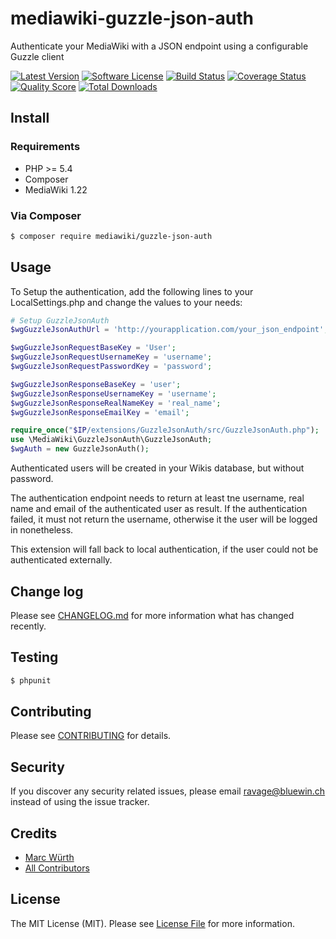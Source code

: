 # mediawiki-guzzle-json-auth
Authenticate your MediaWiki with a JSON endpoint using a configurable Guzzle client

[![Latest Version](https://img.shields.io/github/release/ravage84/mediawiki-guzzle-json-auth.svg?style=flat-square)](https://github.com/ravage84/mediawiki-guzzle-json-auth/releases)
[![Software License](https://img.shields.io/badge/license-MIT-brightgreen.svg?style=flat-square)](LICENSE.md)
[![Build Status](https://img.shields.io/travis/ravage84/mediawiki-guzzle-json-auth/master.svg?style=flat-square)](https://travis-ci.org/ravage84/mediawiki-guzzle-json-auth)
[![Coverage Status](https://img.shields.io/scrutinizer/coverage/g/ravage84/mediawiki-guzzle-json-auth.svg?style=flat-square)](https://scrutinizer-ci.com/g/ravage84/mediawiki-guzzle-json-auth/code-structure)
[![Quality Score](https://img.shields.io/scrutinizer/g/ravage84/mediawiki-guzzle-json-auth.svg?style=flat-square)](https://scrutinizer-ci.com/g/ravage84/mediawiki-guzzle-json-auth)
[![Total Downloads](https://img.shields.io/packagist/dt/mediawiki/mediawiki-guzzle-json-auth.svg?style=flat-square)](https://packagist.org/packages/mediawiki/mediawiki-guzzle-json-auth)

## Install

### Requirements

- PHP >= 5.4
- Composer
- MediaWiki 1.22

### Via Composer

``` bash
$ composer require mediawiki/guzzle-json-auth
```

## Usage

To Setup the authentication, add the following lines to your
LocalSettings.php and change the values to your needs:

```` php
# Setup GuzzleJsonAuth
$wgGuzzleJsonAuthUrl = 'http://yourapplication.com/your_json_endpoint';

$wgGuzzleJsonRequestBaseKey = 'User';
$wgGuzzleJsonRequestUsernameKey = 'username';
$wgGuzzleJsonRequestPasswordKey = 'password';

$wgGuzzleJsonResponseBaseKey = 'user';
$wgGuzzleJsonResponseUsernameKey = 'username';
$wgGuzzleJsonResponseRealNameKey = 'real_name';
$wgGuzzleJsonResponseEmailKey = 'email';

require_once("$IP/extensions/GuzzleJsonAuth/src/GuzzleJsonAuth.php");
use \MediaWiki\GuzzleJsonAuth\GuzzleJsonAuth;
$wgAuth = new GuzzleJsonAuth();
````

Authenticated users will be created in your Wikis database,
but without password.

The authentication endpoint needs to return at least tne
username, real name and email of the authenticated user as result.
If the authentication failed, it must not return the username,
otherwise it the user will be logged in nonetheless.

This extension will fall back to local authentication,
if the user could not be authenticated externally.

## Change log

Please see [CHANGELOG.md](CHANGELOG.md) for more information what has changed recently.

## Testing

``` bash
$ phpunit
```

## Contributing

Please see [CONTRIBUTING](CONTRIBUTING.md) for details.

## Security

If you discover any security related issues, please email ravage@bluewin.ch instead of using the issue tracker.

## Credits

- [Marc Würth](https://github.com/ravage84)
- [All Contributors](https://github.com/ravage84/mediawiki-guzzle-json-auth/graphs/contributors)

## License

The MIT License (MIT). Please see [License File](LICENSE.txt) for more information.


